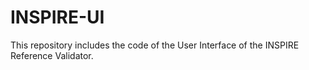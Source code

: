 # INSPIRE-UI
This repository includes the code of the User Interface of the INSPIRE Reference Validator.
